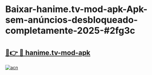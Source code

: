 # Baixar-hanime.tv-mod-apk-Apk-sem-anúncios-desbloqueado-completamente-2025-#2fg3c

# <h2><a href="https://ainizakaria.my?title=hanime.tv-mod-apk&ref=24M">🔗👉 🔴 hanime.tv-mod-apk</a></h2>

[![acn](https://github.com/user-attachments/assets/0f9c940e-d8b0-45ae-aac7-cd30a18b3e1c)](https://ainizakaria.my?title=hanime.tv-mod-apk&ref=24M)


